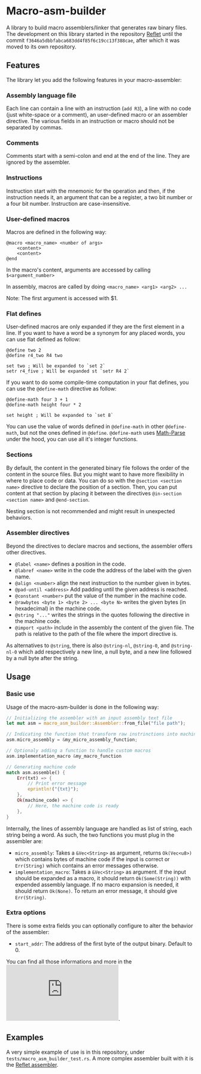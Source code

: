 # Macro-asm-builder

A library to build macro assemblers/linker that generates raw binary files. The development on this library started in the repository [Reflet](https://github.com/Arkaeriit/reflet/tree/f3646a5dbbfabca683dd4f85f6c19cc13f388cae/assembler) until the commit `f3646a5dbbfabca683dd4f85f6c19cc13f388cae`, after which it was moved to its own repository.

## Features 

The library let you add the following features in your macro-assembler:

### Assembly language file

Each line can contain a line with an instruction (`add R3`), a line with no code (just white-space or a comment), an user-defined macro or an assembler directive. The various fields in an instruction or macro should not be separated by commas.

### Comments

Comments start with a semi-colon and end at the end of the line. They are ignored by the assembler.

### Instructions

Instruction start with the mnemonic for the operation and then, if the instruction needs it, an argument that can be a register, a two bit number or a four bit number. Instruction are case-insensitive.

### User-defined macros

Macros are defined in the following way:
```
@macro <macro_name> <number of args>
    <content>
    <content>
@end
```

In the macro's content, arguments are accessed by calling `$<argument_number>`

In assembly, macros are called by doing `<macro_name> <arg1> <arg2> ...`

Note: The first argument is accessed with $1.

### Flat defines

User-defined macros are only expanded if they are the first element in a line. If you want to have a word be a synonym for any placed words, you can use flat defined as follow:

```
@define two 2
@define r4_two R4 two

set two ; Will be expanded to `set 2`
setr r4_five ; Will be expanded st `setr R4 2`
```

If you want to do some compile-time computation in your flat defines, you can use the `@define-math` directive as follow:

```
@define-math four 3 + 1
@define-math height four * 2

set height ; Will be expanded to `set 8`
```

You can use the value of words defined in `@define-math` in other `@define-math`, but not the ones defined in `@define`. `@define-math` uses [Math-Parse](https://github.com/Arkaeriit/math-parse) under the hood, you can use all it's integer functions.

### Sections

By default, the content in the generated binary file follows the order of the content in the source files. But you might want to have more flexibility in where to place code or data. You can do so with the `@section <section name>` directive to declare the position of a section. Then, you can put content at that section by placing it between the directives `@in-section <section name>` and `@end-section`.

Nesting section is not recommended and might result in unexpected behaviors. 

### Assembler directives

Beyond the directives to declare macros and sections, the assembler offers other directives.

* `@label <name>` defines a position in the code.
* `@labref <name>` write in the code the address of the label with the given name.
* `@align <number>` align the next instruction to the number given in bytes.
* `@pad-until <address>` Add padding until the given address is reached.
* `@constant <number>` put the value of the number in the machine code.
* `@rawbytes <byte 1> <byte 2> ... <byte N>` writes the given bytes (in hexadecimal) in the machine code.
* `@string "..."` writes the strings in the quotes following the directive in the machine code.
* `@import <path>` include in the assembly the content of the given file. The path is relative to the path of the file where the import directive is.

As alternatives to `@string`, there is also `@string-nl`, `@string-0`, and `@string-nl-0` which add respectively a new line, a null byte, and a new line followed by a null byte after the string.

## Usage

### Basic use

Usage of the macro-asm-builder is done in the following way:

```rust
// Initializing the assembler with an input assembly text file
let mut asm = macro_asm_builder::Assembler::from_file("file path");

// Indicating the function that transform raw instrinctions into machine code
asm.micro_assembly = &my_micro_assembly_function;

// Optionaly adding a function to handle custom macros
asm.implementation_macro &my_macro_function

// Generating machine code
match asm.assemble() {
    Err(txt) => {
        // Print error message
        eprintln!("{txt}");
    },
    Ok(machine_code) => {
        // Here, the machine code is ready
    },
}
```

Internally, the lines of assembly language are handled as list of string, each string being a word. As such, the two functions you must plug in the assembler are:
* `micro_assembly`: Takes a `&Vec<String>` as argument, returns `Ok(Vec<u8>)` which contains bytes of machine code if the input is correct or `Err(String)` which contains an error messages otherwise.
* `implementation_macro`: Takes a `&Vec<String>` as argument. If the input should be expanded as a macro, it should return `Ok(Some(String))` with expended assembly language. If no macro expansion is needed, it should return `Ok(None)`. To return an error message, it should give `Err(String)`.

### Extra options

There is some extra fields you can optionally configure to alter the behavior of the assembler:

* `start_addr`: The address of the first byte of the output binary. Default to 0.

You can find all those informations and more in the ![documentation](https://docs.rs/macro-asm-builder/0.1.0/macro_asm_builder/index.html).

## Examples

A very simple example of use is in this repository, under `tests/macro_asm_builder_test.rs`. A more complex assembler built with it is the [Reflet assembler](https://github.com/Arkaeriit/reflet/tree/master/assembler).

